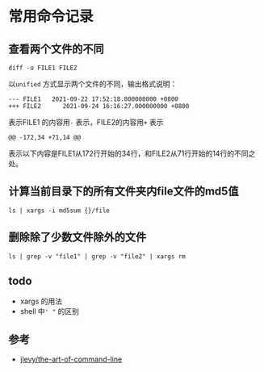 # 常用命令记录

## 查看两个文件的不同 

`diff -u FILE1 FILE2`

以`unified` 方式显示两个文件的不同，输出格式说明：

```
--- FILE1   2021-09-22 17:52:18.000000000 +0800
+++ FILE2      2021-09-24 16:16:27.000000000 +0800
```

表示FILE1 的内容用`-` 表示，FILE2的内容用`+` 表示

```
@@ -172,34 +71,14 @@
```

表示以下内容是FILE1从172行开始的34行，和FILE2从71行开始的14行的不同之处。


## 计算当前目录下的所有文件夹内file文件的md5值

`ls | xargs -i md5sum {}/file`

## 删除除了少数文件除外的文件

`ls | grep -v "file1" | grep -v "file2" | xargs rm`


## todo

- xargs 的用法
- shell 中`' "` 的区别


## 参考

- [jlevy/the-art-of-command-line](https://github.com/jlevy/the-art-of-command-line)
